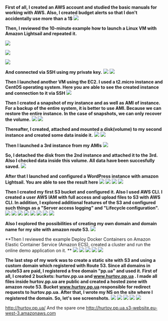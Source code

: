 **First of all, I created an AWS account and studied the basic manuals for working with AWS. Also, I created budget alerts so that I don't accidentally use more than a 1$**
![](https://github.com/AlexGurtoff/DevOps_online_Kyiv_2021Q3/blob/master/m2/task2.2/Budget_allerts.jpg)

**Then, I reviewed the 10-minute example how to launch a Linux VM with Amazon Lightsail and repeated it.**

![](https://github.com/AlexGurtoff/DevOps_online_Kyiv_2021Q3/blob/master/m2/task2.2/Create_an_instance.jpg)

![](https://github.com/AlexGurtoff/DevOps_online_Kyiv_2021Q3/blob/master/m2/task2.2/create_an_instance2.jpg)

![](https://github.com/AlexGurtoff/DevOps_online_Kyiv_2021Q3/blob/master/m2/task2.2/Connect_to_VM.jpg)

**And connected via SSH using my private key.**
![](https://github.com/AlexGurtoff/DevOps_online_Kyiv_2021Q3/blob/master/m2/task2.2/Connect_to_VM_via_MobaXterm.jpg)
![](https://github.com/AlexGurtoff/DevOps_online_Kyiv_2021Q3/blob/master/m2/task2.2/Connect_to_VM_via_MobaXterm2.jpg)

**Then I launched another VM using the EC2. I used a t2.micro instance and CentOS operating system. Here you are able to see the created instance and connection to it via SSH**
![](https://github.com/AlexGurtoff/DevOps_online_Kyiv_2021Q3/blob/master/m2/task2.2/CentOS_t2micro_created.jpg)

**Then I created a snapshot of my instance and as well as AMI of instance. For a backup of the entire system, it is better to use AMI. Because we can restore the entire instance. In the case of snapshots, we can only recover the volume.**
![](https://github.com/AlexGurtoff/DevOps_online_Kyiv_2021Q3/blob/master/m2/task2.2/Creating_a_snapshot.jpg)
![](https://github.com/AlexGurtoff/DevOps_online_Kyiv_2021Q3/blob/master/m2/task2.2/AMI_create.jpg)

**Thereafter, I created, attached and mounted a disk(volume) to my second instance and created some data inside it.**
![](https://github.com/AlexGurtoff/DevOps_online_Kyiv_2021Q3/blob/master/m2/task2.2/Disk_attach.jpg)
![](https://github.com/AlexGurtoff/DevOps_online_Kyiv_2021Q3/blob/master/m2/task2.2/Mount_disk_and_create_file.jpg)

**Then I launched a 3rd instance from my AMIs**
![](https://github.com/AlexGurtoff/DevOps_online_Kyiv_2021Q3/blob/master/m2/task2.2/Launch_instance_from_backup.jpg)

**So, I detached the disk from the 2nd instance and attached it to the 3rd. Also I checked data inside this volume. All data have been succesfully saved.**
![](https://github.com/AlexGurtoff/DevOps_online_Kyiv_2021Q3/blob/master/m2/task2.2/Disk_D_attached_to_3rd_instance.jpg)

**After that I launched and configured a WordPress instance with amazon Lightsail. You are able to see the result here**
![](https://github.com/AlexGurtoff/DevOps_online_Kyiv_2021Q3/blob/master/m2/task2.2/WordPress_installed.jpg)
![](https://github.com/AlexGurtoff/DevOps_online_Kyiv_2021Q3/blob/master/m2/task2.2/WP_Admin_panel.jpg)
![](https://github.com/AlexGurtoff/DevOps_online_Kyiv_2021Q3/blob/master/m2/task2.2/Created_and_attached_static_IP.jpg)
![](https://github.com/AlexGurtoff/DevOps_online_Kyiv_2021Q3/blob/master/m2/task2.2/DNS_Records_created.jpg)

**Then I created my first S3 bucket and configured it. Also I used AWS CLI. I created a user AWS IAM with full access and upload files to S3 with AWS CLI. In addition, I explored additional features of the S3 and configured such things as a "Server access logging" and "Lifecycle configuration".**
![](https://github.com/AlexGurtoff/DevOps_online_Kyiv_2021Q3/blob/master/m2/task2.2/S3_bucket_created.jpg)
![](https://github.com/AlexGurtoff/DevOps_online_Kyiv_2021Q3/blob/master/m2/task2.2/upload_successful.jpg)
![](https://github.com/AlexGurtoff/DevOps_online_Kyiv_2021Q3/blob/master/m2/task2.2/Create_User_and_User_Group.jpg)
![](https://github.com/AlexGurtoff/DevOps_online_Kyiv_2021Q3/blob/master/m2/task2.2/CLI_install_and_configure.jpg)
![](https://github.com/AlexGurtoff/DevOps_online_Kyiv_2021Q3/blob/master/m2/task2.2/created_bucker_and_uploaded_file_via_CLI.jpg)
![](https://github.com/AlexGurtoff/DevOps_online_Kyiv_2021Q3/blob/master/m2/task2.2/Lifecycle_S3_configuration.jpg)
![](https://github.com/AlexGurtoff/DevOps_online_Kyiv_2021Q3/blob/master/m2/task2.2/Logs_S3.jpg)
![](https://github.com/AlexGurtoff/DevOps_online_Kyiv_2021Q3/blob/master/m2/task2.2/Logs_S3_created.jpg)

**Also I explored the possibilities of creating my own domain and domain name for my site with amazon route 53.**
![](https://github.com/AlexGurtoff/DevOps_online_Kyiv_2021Q3/blob/master/m2/task2.2/Domain_registration.jpg)

**Then I reviewed the example Deploy Docker Containers on Amazon Elastic Container Service (Amazon ECS), created a cluster and run the online demo application on it. **
![](https://github.com/AlexGurtoff/DevOps_online_Kyiv_2021Q3/blob/master/m2/task2.2/creating_ecs.jpg)
![](https://github.com/AlexGurtoff/DevOps_online_Kyiv_2021Q3/blob/master/m2/task2.2/ECS_created.jpg)
![](https://github.com/AlexGurtoff/DevOps_online_Kyiv_2021Q3/blob/master/m2/task2.2/Load_balancer.jpg)
![](https://github.com/AlexGurtoff/DevOps_online_Kyiv_2021Q3/blob/master/m2/task2.2/ECS_relust.jpg)
![](https://github.com/AlexGurtoff/DevOps_online_Kyiv_2021Q3/blob/master/m2/task2.2/ECS_delete.jpg)

**The last step of my work was to create a static site with S3 and using a custom domain which registered with Route 53. Since all domains in route53 are paid, I registered a free domain "pp.ua" and used it. First of all, I created 2 buckets: hurtov.pp.ua and www.hurtov.pp.ua . I made all files inside hurtov.pp.ua are public and created a hosted zone with amazon route 53. Bucket www.hurtov.pp.ua responsible for redirect requests to hurtov.pp.ua. After that, I wrote my NS on the site where I registered the domain. So,
let's see screenshots.**
![](https://github.com/AlexGurtoff/DevOps_online_Kyiv_2021Q3/blob/master/m2/task2.2/S3_site.jpg)
![](https://github.com/AlexGurtoff/DevOps_online_Kyiv_2021Q3/blob/master/m2/task2.2/Enable_public_access_and_policy.jpg)
![](https://github.com/AlexGurtoff/DevOps_online_Kyiv_2021Q3/blob/master/m2/task2.2/hosted_zone_route53.jpg)
![](https://github.com/AlexGurtoff/DevOps_online_Kyiv_2021Q3/blob/master/m2/task2.2/Nic_UA_Domain.jpg)
![](https://github.com/AlexGurtoff/DevOps_online_Kyiv_2021Q3/blob/master/m2/task2.2/My_site.jpg)


http://hurtov.pp.ua/
And the spare one
http://hurtov.pp.ua.s3-website.eu-west-3.amazonaws.com